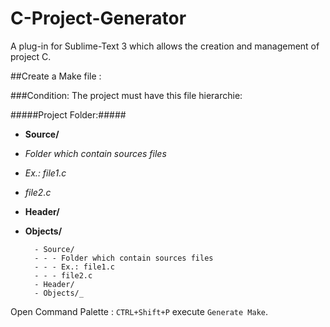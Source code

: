 C-Project-Generator
===================

A plug-in for Sublime-Text 3 which allows the creation and management of project C.

##Create a Make file :

###Condition:
The project must have this file hierarchie:

#####Project Folder:#####

*  __Source/__ 
 *  _Folder which contain sources files_
 * _Ex.: file1.c_
 * _file2.c_
*  __Header/__
*  __Objects/__


         - Source/
         - - - Folder which contain sources files
         - - - Ex.: file1.c
         - - - file2.c
         - Header/
         - Objects/_



Open  Command Palette : `CTRL+Shift+P` execute `Generate Make`.

